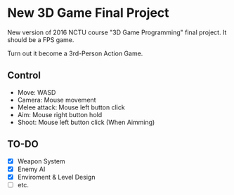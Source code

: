 # New 3D Game Final Project
New version of 2016 NCTU course "3D Game Programming" final project. It should be a FPS game.

Turn out it become a 3rd-Person Action Game.

## Control

- Move: WASD
- Camera: Mouse movement
- Melee attack: Mouse left button click
- Aim: Mouse right button hold
- Shoot: Mouse left button click (When Aimming)

## TO-DO

- [x] Weapon System
- [x] Enemy AI
- [x] Enviroment & Level Design
- [ ] etc.
